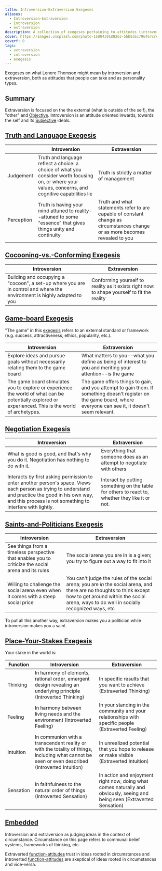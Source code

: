 ```yaml
---
title: Introversion-Extraversion Exegeses
aliases:
  - Introversion-Extraversion
  - introversion
  - extraversion
description: A collection of exegeses pertaining to attitudes (introversion and extraversion)
cover: https://images.unsplash.com/photo-1600430188203-bbb8dac79646?crop=entropy&cs=srgb&fm=jpg&ixid=M3wxOTcwMjR8MHwxfHNlYXJjaHw5fHx0YXJvdHxlbnwwfHx8fDE3NDIzNDc4NjR8MA&ixlib=rb-4.0.3&q=85
coverY: 0
tags:
  - extraversion
  - introversion
  - exegesis
---
```


Exegeses on what Lenore Thomson might mean by introversion and extraversion, both as attitudes that people can take and as personality types.

## Summary

Extraversion is focused on the the external (what is outside of the self), the "other" and [Objective](/wiki/our-difficulties/terms-with-nonobvious-meanings#objective-and-subjective). Introversion is an attitude oriented inwards, towards the self and its [Subjective](/wiki/our-difficulties/terms-with-nonobvious-meanings#objective-and-subjective) ideals.

## [Truth and Language Exegesis](/wiki/exegeses/introversion-extraversion/truth-and-language-exegesis)

|            | Introversion                                                                                                                                         | Extraversion                                                                                                                 |
| ---------- | ---------------------------------------------------------------------------------------------------------------------------------------------------- | ---------------------------------------------------------------------------------------------------------------------------- |
| Judgement  | Truth and language reflect a choice: a choice of what you consider worth focusing on, or where your values, concerns, and cognitive capabilities lie | Truth is strictly a matter of management                                                                                     |
| Perception | Truth is having your mind attuned to reality--attuned to some "essence" that gives things unity and continuity                                       | Truth and what statements refer to are capable of constant change as circumstances change or as more becomes revealed to you |

## [Cocooning-vs.-Conforming Exegesis](/wiki/exegeses/introversion-extraversion/cocooning-vs-conforming-exegesis)

| Introversion                                                                                                            | Extraversion                                                                                |
| ----------------------------------------------------------------------------------------------------------------------- | ------------------------------------------------------------------------------------------- |
| Building and occupying a "cocoon", a set-up where you are in control and where the environment is highly adapted to you | Conforming yourself to reality as it exists right now: to shape yourself to fit the reality |

## [Game-board Exegesis](/wiki/exegeses/introversion-extraversion/game-board-exegesis)

"The game" in this [exegesis](/wiki/fundamentals/exegesis) refers to an external standard or framework (e.g. success, attractiveness, ethics, popularity, etc.).

| Introversion                                                                                                                                          | Extraversion                                                                                                                                                        |
| ----------------------------------------------------------------------------------------------------------------------------------------------------- | ------------------------------------------------------------------------------------------------------------------------------------------------------------------- |
| Explore ideas and pursue goals without necessarily relating them to the game board                                                                    | What matters to you--what you define as being of interest to you and meriting your attention--is the game                                                           |
| The game board stimulates you to explore or experience the world of what can be potentially explored or experienced. This is the world of archetypes. | The game offers things to gain, and you attempt to gain them. If something doesn't register on the game board, where everyone can see it, it doesn't seem relevant. |

## [Negotiation Exegesis](/wiki/exegeses/introversion-extraversion/negotiation-exegesis)

| Introversion                                                                                                                                                                                                       | Extraversion                                                                                    |
| ------------------------------------------------------------------------------------------------------------------------------------------------------------------------------------------------------------------ | ----------------------------------------------------------------------------------------------- |
| What is good is good, and that's why you do it. Negotiation has nothing to do with it.                                                                                                                             | Everything that someone does as an attempt to negotiate with others                             |
| Interacts by first asking permission to enter another person's space. Views each person as trying to understand and practice the good in his own way, and this process is not something to interfere with lightly. | Interact by putting something on the table for others to react to, whether they like it or not. |

## [Saints-and-Politicians Exegesis](/wiki/exegeses/introversion-extraversion/saints-and-politicians-exegesis)

| Introversion                                                                                        | Extraversion                                                                                                                                                                                                        |
| --------------------------------------------------------------------------------------------------- | ------------------------------------------------------------------------------------------------------------------------------------------------------------------------------------------------------------------- |
| See things from a timeless perspective that enables you to criticize the social arena and its rules | The social arena you are in is a given; you try to figure out a way to fit into it                                                                                                                                  |
| Willing to challenge the social arena even when it comes with a steep social price                  | You can't judge the rules of the social arena; you are _in_ the social arena, and there are no thoughts to think except how to get around within the social arena, ways to do well in socially recognized ways, etc |

To put all this another way, extraversion makes you a politician while introversion makes you a saint.

## [Place-Your-Stakes Exegesis](/wiki/exegeses/introversion-extraversion/place-your-stakes-exegesis)

Your stake in the world is:

| Function  | Introversion                                                                                                                                     | Extraversion                                                                                                               |
| --------- | ------------------------------------------------------------------------------------------------------------------------------------------------ | -------------------------------------------------------------------------------------------------------------------------- |
| Thinking  | In harmony of elements, rational order, emergent design revealing an underlying principle (Introverted Thinking)                                 | In specific results that you want to achieve (Extraverted Thinking)                                                        |
| Feeling   | In harmony between living needs and the environment (Introverted Feeling)                                                                        | In your standing in the community and your relationships with specific people (Extraverted Feeling)                        |
| Intuition | In communion with a transcendent reality or with the totality of things, including what cannot be seen or even described (Introverted Intuition) | In unrealized potential that you hope to release or make visible (Extraverted Intuition)                                   |
| Sensation | In faithfulness to the natural order of things (Introverted Sensation)                                                                           | In action and enjoyment right now, doing what comes naturally and obviously, seeing and being seen (Extraverted Sensation) |

## [Embedded](/wiki/exegeses/introversion-extraversion/embedded-exegesis)

Introversion and extraversion as judging ideas in the context of circumstance. Circumstance on this page refers to communal belief systems, frameworks of thinking, etc.

Extraverted [function-attitudes](/wiki/fundamentals/function-attitude) trust in ideas rooted in circumstances and introverted [function-attitudes](/wiki/fundamentals/function-attitude) are skeptical of ideas rooted in circumstances and vice-versa.
